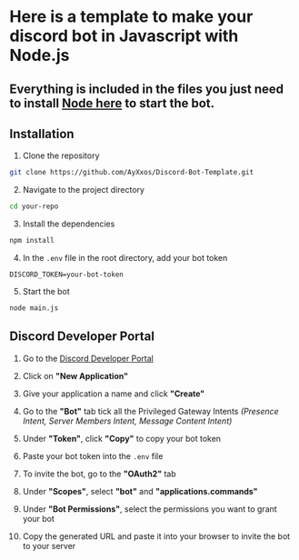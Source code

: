 # Here is a template to make your discord bot in Javascript with Node.js

## Everything is included in the files you just need to install **[Node here](https://nodejs.org/en/download)** to start the bot.

## Installation
1. Clone the repository
```bash
git clone https://github.com/AyXxos/Discord-Bot-Template.git
```
2. Navigate to the project directory
```bash
cd your-repo
```
3. Install the dependencies
```bash
npm install
```
4. In the `.env` file in the root directory, add your bot token
```
DISCORD_TOKEN=your-bot-token
```
5. Start the bot
```bash
node main.js
```

## Discord Developer Portal

1. Go to the [Discord Developer Portal](https://discord.com/developers/applications)
   
2. Click on **"New Application"**
   
3. Give your application a name and click **"Create"**
   
4. Go to the **"Bot"** tab tick all the Privileged Gateway Intents *(Presence Intent, Server Members Intent, Message Content Intent)*
   
5. Under **"Token"**, click **"Copy"** to copy your bot token
   
6. Paste your bot token into the `.env` file

7. To invite the bot, go to the **"OAuth2"** tab

8.  Under **"Scopes"**, select **"bot"** and **"applications.commands"**

9.  Under **"Bot Permissions"**, select the permissions you want to grant your bot

10. Copy the generated URL and paste it into your browser to invite the bot to your server